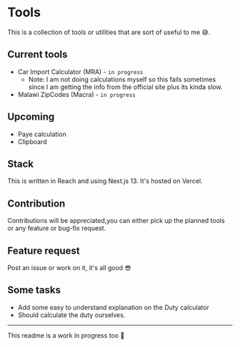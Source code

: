 # Tools

This is a collection of tools or utilities that are sort of useful to me 😅.

## Current tools

- Car Import Calculator (MRA) - `in progress`
  - Note: I am not doing calculations myself so this fails sometimes since I am getting the info from the official site plus its kinda slow.
- Malawi ZipCodes (Macra) - `in progress`

## Upcoming

- Paye calculation
- Clipboard

## Stack

This is written in Reach and using Next.js 13. It's hosted on Vercel.

## Contribution

Contributions will be appreciated,you can either pick up the planned tools or any feature or bug-fix request.

## Feature request

Post an issue or work on it, it's all good 😎

## Some tasks
- Add some easy to understand explanation on the Duty calculator
- Should calculate the duty ourselves.

---

This readme is a work in progress too 🙂
